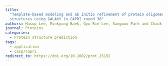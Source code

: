 ```yaml
---
title:
  "Template-based modeling and ab initio refinement of protein oligomer
  structures using GALAXY in CAPRI round 30"
authors: Hasup Lee, Minkyung Baek, Gyu Rie Lee, Sangwoo Park and Chaok Seok*
journal: Proteins
categories:
  - Protein structure prediction
tags:
  - application
  - casp/capri
redirect_to: https://doi.org/10.1002/prot.25192
---
```

